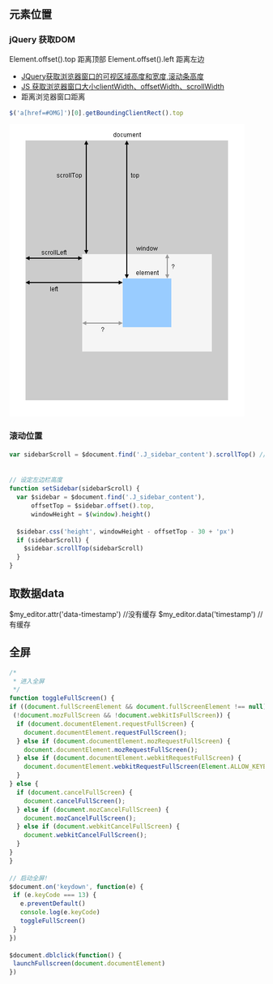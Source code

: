## 元素位置

### jQuery 获取DOM
Element.offset().top 距离顶部
Element.offset().left 距离左边

- [JQuery获取浏览器窗口的可视区域高度和宽度,滚动条高度](http://www.phpernote.com/jquery/946.html)
- [JS 获取浏览器窗口大小clientWidth、offsetWidth、scrollWidth](http://blog.sina.com.cn/s/blog_5d64f7e301017kh0.html)
- 距离浏览器窗口距离
```js
$('a[href=#OMG]')[0].getBoundingClientRect().top
```

![示意图](./img/distance.png)


### 滚动位置
```js
var sidebarScroll = $document.find('.J_sidebar_content').scrollTop() // 获取左栏滚动值


// 设定左边栏高度
function setSidebar(sidebarScroll) {
  var $sidebar = $document.find('.J_sidebar_content'),
      offsetTop = $sidebar.offset().top,
      windowHeight = $(window).height()

  $sidebar.css('height', windowHeight - offsetTop - 30 + 'px')
  if (sidebarScroll) {
    $sidebar.scrollTop(sidebarScroll)
  }
}
```

## 取数据data
$my_editor.attr('data-timestamp') //没有缓存
$my_editor.data('timestamp') // 有缓存

## 全屏
```js
/*
 * 进入全屏
 */
function toggleFullScreen() {
if ((document.fullScreenElement && document.fullScreenElement !== null) ||
 (!document.mozFullScreen && !document.webkitIsFullScreen)) {
  if (document.documentElement.requestFullScreen) {
    document.documentElement.requestFullScreen();
  } else if (document.documentElement.mozRequestFullScreen) {
    document.documentElement.mozRequestFullScreen();
  } else if (document.documentElement.webkitRequestFullScreen) {
    document.documentElement.webkitRequestFullScreen(Element.ALLOW_KEYBOARD_INPUT);
  }
} else {
  if (document.cancelFullScreen) {
    document.cancelFullScreen();
  } else if (document.mozCancelFullScreen) {
    document.mozCancelFullScreen();
  } else if (document.webkitCancelFullScreen) {
    document.webkitCancelFullScreen();
  }
}
}

// 启动全屏!
$document.on('keydown', function(e) {
 if (e.keyCode === 13) {
   e.preventDefault()
   console.log(e.keyCode)
   toggleFullScreen()
 }
})

$document.dblclick(function() {
 launchFullscreen(document.documentElement)
})
```
